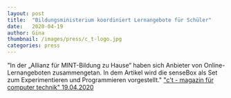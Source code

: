 ```yaml
---
layout: post
title:  "Bildungsministerium koordiniert Lernangebote für Schüler"
date:   2020-04-19 
author: Gina
thumbnail: /images/press/c_t-logo.jpg
categories: press
---
```

"In der „Allianz für MINT-Bildung zu Hause“ haben sich Anbieter von Online-Lernangeboten zusammengetan. In dem Artikel wird die senseBox als Set zum Experimentieren und Programmieren vorgestellt."
<a href="https://www.heise.de/ct/artikel/B-ildungsministerium-koordiniert-Lernangebote-fuer-Schueler-4696972.html" target="_blank">"c't - magazin für computer technik" 19.04.2020</a>
